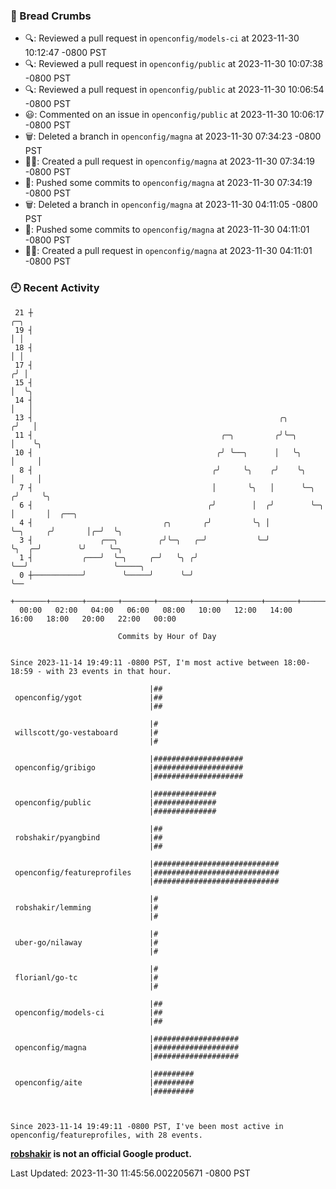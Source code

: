 ### 🍞 Bread Crumbs

 * 🔍: Reviewed a pull request in  `openconfig/models-ci` at 2023-11-30 10:12:47 -0800 PST
 * 🔍: Reviewed a pull request in  `openconfig/public` at 2023-11-30 10:07:38 -0800 PST
 * 🔍: Reviewed a pull request in  `openconfig/public` at 2023-11-30 10:06:54 -0800 PST
 * 😃: Commented on an issue in `openconfig/public` at 2023-11-30 10:06:17 -0800 PST
 * 🗑: Deleted a branch in `openconfig/magna` at 2023-11-30 07:34:23 -0800 PST
 * ✍🏼: Created a pull request in `openconfig/magna` at 2023-11-30 07:34:19 -0800 PST
 * 🚢: Pushed some commits to `openconfig/magna` at 2023-11-30 07:34:19 -0800 PST
 * 🗑: Deleted a branch in `openconfig/magna` at 2023-11-30 04:11:05 -0800 PST
 * 🚢: Pushed some commits to `openconfig/magna` at 2023-11-30 04:11:01 -0800 PST
 * ✍🏼: Created a pull request in `openconfig/magna` at 2023-11-30 04:11:01 -0800 PST

### 🕘 Recent Activity
```
 21 ┼                                                                            ╭─╮
 19 ┤                                                                            │ │
 18 ┤                                                                            │ │
 17 ┤                                                                           ╭╯ │
 15 ┤                                                                           │  ╰╮
 14 ┤                                                                           │   │
 13 ┤                                                       ╭╮                 ╭╯   │
 11 ┤                                          ╭─╮         ╭╯╰─╮               │    ╰╮
 10 ┤                                         ╭╯ ╰──╮      │   ╰╮              │     │
  8 ┤                                        ╭╯     ╰╮    ╭╯    ╰╮             │     │
  7 ┤                                        │       ╰╮   │      ╰─╮          ╭╯     ╰╮
  6 ┤                                       ╭╯        │  ╭╯        ╰─╮        │       │  ╭──╮
  4 ┤                             ╭╮       ╭╯         ╰╮ │           ╰─╮     ╭╯       │╭─╯  ╰╮
  3 ┤               ╭──╮         ╭╯╰─╮   ╭─╯           ╰─╯             ╰╮  ╭─╯        ╰╯     ╰─╮
  1 ┤           ╭───╯  ╰─╮     ╭─╯   ╰╮ ╭╯                              ╰──╯                   ╰─────╮
  0 ┼───────────╯        ╰─────╯      ╰─╯                                                            ╰──
    +───────+───────+───────+───────+───────+───────+───────+───────+───────+───────+───────+───────+────
  00:00   02:00   04:00   06:00   08:00   10:00   12:00   14:00   16:00   18:00   20:00   22:00   00:00   

						Commits by Hour of Day


Since 2023-11-14 19:49:11 -0800 PST, I'm most active between 18:00-18:59 - with 23 events in that hour.

```



```
                               |##
 openconfig/ygot               |##
                               |##

                               |#
 willscott/go-vestaboard       |#
                               |#

                               |####################
 openconfig/gribigo            |####################
                               |####################

                               |##############
 openconfig/public             |##############
                               |##############

                               |##
 robshakir/pyangbind           |##
                               |##

                               |############################
 openconfig/featureprofiles    |############################
                               |############################

                               |#
 robshakir/lemming             |#
                               |#

                               |#
 uber-go/nilaway               |#
                               |#

                               |#
 florianl/go-tc                |#
                               |#

                               |##
 openconfig/models-ci          |##
                               |##

                               |###################
 openconfig/magna              |###################
                               |###################

                               |#########
 openconfig/aite               |#########
                               |#########



Since 2023-11-14 19:49:11 -0800 PST, I've been most active in openconfig/featureprofiles, with 28 events.

```
**[robshakir](mailto:robjs@google.com) is not an official Google product.**  


Last Updated: 2023-11-30 11:45:56.002205671 -0800 PST
